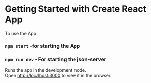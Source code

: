 # Getting Started with Create React App

To use the App 

### `npm start` -for starting the App

### `npm run dev` - For starting the json-server

Runs the app in the development mode.\
Open [http://localhost:3000](http://localhost:3000) to view it in the browser.

